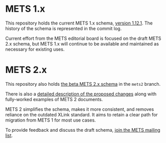 # METS 1.x

This repository holds the current METS 1.x schema, [version 1.12.1](https://github.com/mets/METS-schema/blob/master/mets.xsd). The history of the schema is represented in the commit log.

Current effort from the METS editorial board is focused on the draft METS 2.x schema, but METS 1.x will continue to be available and maintained as necessary for existing uses.

# METS 2.x

This repository also holds [the beta METS 2.x schema](https://github.com/mets/METS-schema/blob/mets2/v2/mets.xsd) in the `mets2` branch.

There is also a [detailed description of the proposed changes](https://github.com/mets/METS-schema/blob/mets2/METS2.md) along with fully-worked examples of METS 2 documents.

METS 2 simplifies the schema, makes it more consistent, and removes reliance on the outdated XLink standard. It aims to retain a clear path for migration from METS 1 for most use cases.

To provide feedback and discuss the draft schema, [join the METS mailing list](https://www.loc.gov/standards/mets/mets-list-enter.html).
